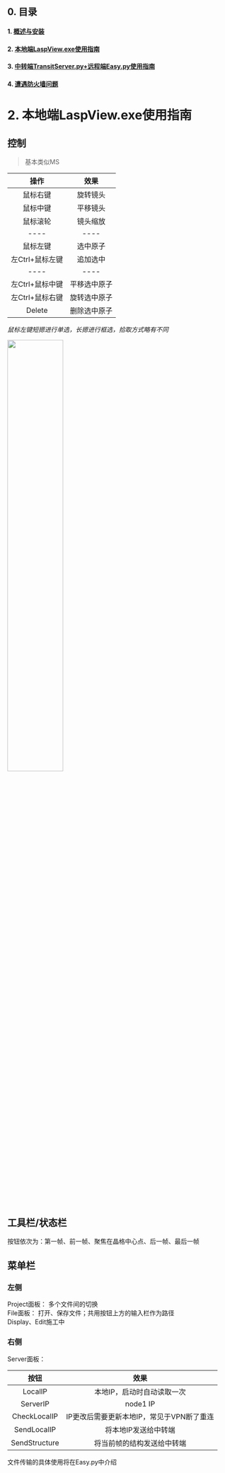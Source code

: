 ## 0. 目录
#### 1. [概述与安装](http://10.158.134.250/shiyf/laspview---guid-and-download/edit/master/README.md)
#### 2. [本地端LaspView.exe使用指南](http://10.158.134.250/shiyf/laspview---guid-and-download/blob/master/LaspView.exe.md)
#### 3. [中转端TransitServer.py+远程端Easy.py使用指南](http://10.158.134.250/shiyf/laspview---guid-and-download/blob/master/LaspView.exe.md)
#### 4. [遭遇防火墙问题](http://10.158.134.250/shiyf/laspview---guid-and-download/blob/master/%23firewall.md)


# 2. 本地端LaspView.exe使用指南

## 控制
> 基本类似MS  

|  操作             | 效果          |
|  :----:           | :----:        |
|  鼠标右键         | 旋转镜头      |
| 鼠标中键          | 平移镜头      |
| 鼠标滚轮          |  镜头缩放     |
| ----              |----           |
|  鼠标左键         | 选中原子      |
| 左Ctrl+鼠标左键   | 追加选中      |
| ----              |----           |
| 左Ctrl+鼠标中键   |  平移选中原子 |
| 左Ctrl+鼠标右键   |  旋转选中原子 |
| Delete            |  删除选中原子 |

_鼠标左键短摁进行单选，长摁进行框选，拾取方式略有不同_  

<img src="http://10.158.134.250/shiyf/laspview---guid-and-download//raw/master/Assets/laspview_3.PNG" width="50%">   

## 工具栏/状态栏
按钮依次为：第一帧、前一帧、聚焦在晶格中心点、后一帧、最后一帧

## 菜单栏
### 左侧
Project面板：   多个文件间的切换  
File面板：      打开、保存文件；共用按钮上方的输入栏作为路径  
Display、Edit施工中  
### 右侧


Server面板：  

|  按钮         |   效果      |
|  :----:       | :----:    |
|  LocalIP      | 本地IP，启动时自动读取一次    |
| ServerIP      |   node1 IP   |
|CheckLocalIP   |  IP更改后需要更新本地IP，常见于VPN断了重连|
|SendLocalIP    |  将本地IP发送给中转端|
|SendStructure  |  将当前帧的结构发送给中转端|

文件传输的具体使用将在Easy.py中介绍